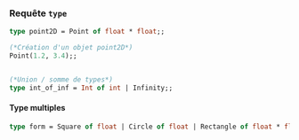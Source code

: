### Requête `type`
```ocaml
type point2D = Point of float * float;;

(*Création d'un objet point2D*)
Point(1.2, 3.4);;


(*Union / somme de types*)
type int_of_inf = Int of int | Infinity;;
```

#### Type multiples
```ocaml
type form = Square of float | Circle of float | Rectangle of float * float;;
```